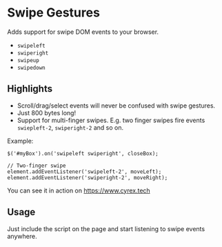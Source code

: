# Swipe Gestures

Adds support for swipe DOM events to your browser.
* `swipeleft`
* `swiperight`
* `swipeup`
* `swipedown`

## Highlights

* Scroll/drag/select events will never be confused with swipe gestures. 
* Just 800 bytes long!
* Support for multi-finger swipes. E.g. two finger swipes fire events `swiepleft-2`, `swiperight-2` and so on. 

Example: 
``` 
$('#myBox').on('swipeleft swiperight', closeBox);

// Two-finger swipe
element.addEventListener('swipeleft-2', moveLeft);
element.addEventListener('swiperight-2', moveRight);
```

You can see it in action on https://www.cyrex.tech

## Usage
Just include the script on the page and start listening to swipe events anywhere.
